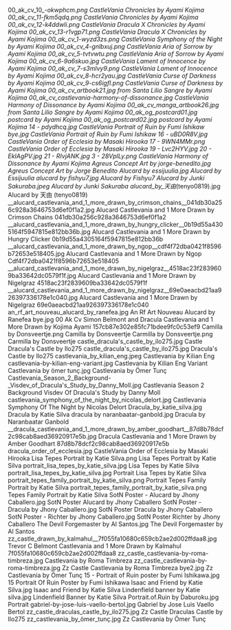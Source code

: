 00_ak_cv_10_-_okwphcm.png CastleVania Chronicles by Ayami Kojima
00_ak_cv_11_-_fkm5qdq.png CastleVania Chronicles by Ayami Kojima
00_ak_cv_12_-_k4ddwli.png CastleVania Dracula X Chronicles by Ayami Kojima
00_ak_cv_13_-_r1vgp71.png CastleVania Dracula X Chronicles by Ayami Kojima
00_ak_cv_1_-_wyzd3zs.png CastleVania Symphony of the Night by Ayami Kojima
00_ak_cv_4_-_gnlbxuj.png CastleVania Aria of Sorrow by Ayami Kojima
00_ak_cv_5_-_tvtvwtu.png CastleVania Aria of Sorrow by Ayami Kojima
00_ak_cv_6_-_9a6skuo.jpg CastleVania Lament of Innocence by Ayami Kojima
00_ak_cv_7_-_s3mlvy9.png CastleVania Lament of Innocence by Ayami Kojima
00_ak_cv_8_-_hcr2yau.jpg CastleVania Curse of Darkness by Ayami Kojima
00_ak_cv_9_-_cs6igfl.png CastleVania Curse of Darkness by Ayami Kojima
00_ak_cv_artbook21.jpg from Santa Lilio Sangre by Ayami Kojima
00_ak_cv_castlevania-harmony-of-dissonance.jpg CastleVania Harmony of Dissonance by Ayami Kojima
00_ak_cv_manga_artbook26.jpg from Santa Lilio Sangre by Ayami Kojima
00_ak_og_postcard01.jpg postcard by Ayami Kojima
00_ak_og_postcard02.jpg postcard by Ayami Kojima
14 - pdydhcq.jpg CastleVania Portrait of Ruin by Fumi Ishikaw
bye.jpg CastleVania Portrait of Ruin by Fumi Ishikaw
16 - uBD0R8V.jpg CastleVania Order of Ecclesia by Masaki Hirooka
17 - 9WN4MMr.png CastleVania Order of Ecclesia by Masaki Hirooka
19 - Lvc2HYV.jpg
20 - EkIAgPV.jpg
21 - RIvjANK.jpg
3 - 28VplLy.png CastleVania Harmony of Dissonance by Ayami Kojima
Agreus Concept Art by jorge-benedito.jpg Agreus Concept Art by Jorge Benedito
Alucard by essijuulia.jpg Alucard by Essijuulia
alucard by fishyu7.jpg Alucard by Fishyu7
Alucard by Junki Sakuraba.jpeg Alucard by Junki Sakuraba
alucard_by_天由_(tenyo0819).jpg Alucard by 天由 (tenyo0819)
__alucard_castlevania_and_1_more_drawn_by_crimson_chains__041db30a256c928a3646753d6ef0f1a2.jpg   Alucard Castlevania and 1 More Drawn by Crimson Chains  041db30a256c928a3646753d6ef0f1a2
__alucard_castlevania_and_1_more_drawn_by_hungry_clicker__0b19d55a4305164f5947815e812bb36b.jpg   Alucard Castlevania and 1 More Drawn by Hungry Clicker  0b19d55a4305164f5947815e812bb36b
__alucard_castlevania_and_1_more_drawn_by_ngop__cdf4f72dba0421f8596b72653e518405.jpg   Alucard Castlevania and 1 More Drawn by Ngop  Cdf4f72dba0421f8596b72653e518405
__alucard_castlevania_and_1_more_drawn_by_nigelgraz__4518ac23f2839609ba33642dc0579f1f.jpg   Alucard Castlevania and 1 More Drawn by Nigelgraz  4518ac23f2839609ba33642dc0579f1f
__alucard_castlevania_and_1_more_drawn_by_nigelgraz__69e0aeacbd21aa926397336178e1c040.jpg   Alucard Castlevania and 1 More Drawn by Nigelgraz  69e0aeacbd21aa926397336178e1c040
an_rf_art_nouveau_alucard_by_ranefea.jpg An Rf Art Nouveau Alucard by Ranefea
bye.jpg 00 Ak Cv Simon Belmont and Dracula Castlevania and 1 More Drawn by Kojima Ayami  157cb87e302e85fc71bdee9fc0c53ef9
Camilla by Donsveertje.png Camilla by Donsveertje
Carmilla by Donsveertje.png Carmilla by Donsveertje
castle_dracula's_castle_by_ilo275.jpg Castle Dracula's Castle by Ilo275
castle_dracula's_castle_by_ilo275.jpg Dracula's Castle by Ilo275
castlevania_by_kilian_eng.jpeg Castlevania by Kilian Eng
castlevania-by-kilian-eng-variant.jpg Castlevania by Kilian Eng Variant
Castlevania by ömer tunç.jpg Castlevania by Ömer Tunç
Castlevania_Season_2_Background-_Visdev_of_Dracula's_Study_by_Danny_Moll.jpg Castlevania Season 2 Background  Visdev Of Dracula's Study by Danny Moll
castlevania_symphony_of_the_night_by_nicolas_delort.jpg Castlevania Symphony Of The Night by Nicolas Delort
Dracula_by_katie_silva.jpg Dracula by Katie Silva
dracula by naranbaatar-ganbold.jpg Dracula by Naranbaatar Ganbold
__dracula_castlevania_and_1_more_drawn_by_amber_goodhart__87d8b78dcf2c98cab8aed36920917e5b.jpg   Dracula Castlevania and 1 More Drawn by Amber Goodhart  87d8b78dcf2c98cab8aed36920917e5b
dracula_order_of_ecclesia.jpg CastleVania Order of Ecclesia by Masaki Hirooka
Lisa Tepes Portrait by Katie Silva.png Lisa Tepes Portrait by Katie Silva
portrait_lisa_tepes_by_katie_silva.jpg Lisa Tepes by Katie Silva
portrait_lisa_tepes_by_katie_silva.jpg Portrait Lisa Tepes by Katie Silva
portrait_tepes_family_portrait_by_katie_silva.png Portrait Tepes Family Portrait by Katie Silva
portrait_tepes_family_portrait_by_katie_silva.png Tepes Family Portrait by Katie Silva
SotN Poster - Alucard by Jhony Caballero.jpg SotN Poster   Alucard by Jhony Caballero
SotN Poster - Dracula by Jhony Caballero.jpg SotN Poster   Dracula by Jhony Caballero
SotN Poster - Richter by Jhony Caballero.jpg SotN Poster   Richter by Jhony Caballero
The Devil Forgemaster by Al Santos.jpg The Devil Forgemaster by Al Santos
zz_castle_drawn_by_kalmahul__7f055fa10680c659cb2ae2d002ffdaa8.jpg   Trevor C Belmont Castlevania and 1 More Drawn by Kalmahul  7f055fa10680c659cb2ae2d002ffdaa8
zz_castle_castlevania-by-roma-timbreza.jpg Castlevania by Roma Timbreza
zz_castle_castlevania-by-roma-timbreza.jpg Zz Castle Castlevania by Roma Timbreza
bye2.jpg Zz Castlevania by Ömer Tunç
15 - Portrait of Ruin poster by Fumi Ishikawa.jpg 15   Portrait Of Ruin Poster by Fumi Ishikawa
Isaac and Friend by Katie Silva.jpg Isaac and Friend by Katie Silva
Lindenfield banner by Katie silva.jpg Lindenfield Banner by Katie Silva
Portrait.of.Ruin by Daburoku.jpg Portrait
gabriel-by-jose-luis-vaello-bertol.jpg Gabriel by Jose Luis Vaello Bertol
zz_castle_draculas_castle_by_ilo275.jpg Zz Castle Draculas Castle by Ilo275
zz_castlevania_by_ömer_tunç.jpg Zz Castlevania by Ömer Tunç
